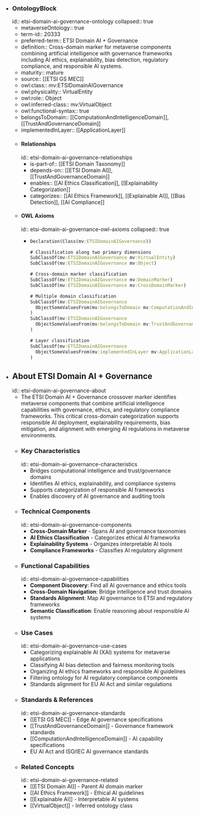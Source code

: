 - ### OntologyBlock
  id:: etsi-domain-ai-governance-ontology
  collapsed:: true
	- metaverseOntology:: true
	- term-id:: 20333
	- preferred-term:: ETSI Domain AI + Governance
	- definition:: Cross-domain marker for metaverse components combining artificial intelligence with governance frameworks including AI ethics, explainability, bias detection, regulatory compliance, and responsible AI systems.
	- maturity:: mature
	- source:: [[ETSI GS MEC]]
	- owl:class:: mv:ETSIDomainAIGovernance
	- owl:physicality:: VirtualEntity
	- owl:role:: Object
	- owl:inferred-class:: mv:VirtualObject
	- owl:functional-syntax:: true
	- belongsToDomain:: [[ComputationAndIntelligenceDomain]], [[TrustAndGovernanceDomain]]
	- implementedInLayer:: [[ApplicationLayer]]
	- #### Relationships
	  id:: etsi-domain-ai-governance-relationships
		- is-part-of:: [[ETSI Domain Taxonomy]]
		- depends-on:: [[ETSI Domain AI]], [[TrustAndGovernanceDomain]]
		- enables:: [[AI Ethics Classification]], [[Explainability Categorization]]
		- categorizes:: [[AI Ethics Framework]], [[Explainable AI]], [[Bias Detection]], [[AI Compliance]]
	- #### OWL Axioms
	  id:: etsi-domain-ai-governance-owl-axioms
	  collapsed:: true
		- ```clojure
		  Declaration(Class(mv:ETSIDomainAIGovernance))

		  # Classification along two primary dimensions
		  SubClassOf(mv:ETSIDomainAIGovernance mv:VirtualEntity)
		  SubClassOf(mv:ETSIDomainAIGovernance mv:Object)

		  # Cross-domain marker classification
		  SubClassOf(mv:ETSIDomainAIGovernance mv:DomainMarker)
		  SubClassOf(mv:ETSIDomainAIGovernance mv:CrossDomainMarker)

		  # Multiple domain classification
		  SubClassOf(mv:ETSIDomainAIGovernance
		    ObjectSomeValuesFrom(mv:belongsToDomain mv:ComputationAndIntelligenceDomain)
		  )
		  SubClassOf(mv:ETSIDomainAIGovernance
		    ObjectSomeValuesFrom(mv:belongsToDomain mv:TrustAndGovernanceDomain)
		  )

		  # Layer classification
		  SubClassOf(mv:ETSIDomainAIGovernance
		    ObjectSomeValuesFrom(mv:implementedInLayer mv:ApplicationLayer)
		  )
		  ```
- ## About ETSI Domain AI + Governance
  id:: etsi-domain-ai-governance-about
	- The ETSI Domain AI + Governance crossover marker identifies metaverse components that combine artificial intelligence capabilities with governance, ethics, and regulatory compliance frameworks. This critical cross-domain categorization supports responsible AI deployment, explainability requirements, bias mitigation, and alignment with emerging AI regulations in metaverse environments.
	- ### Key Characteristics
	  id:: etsi-domain-ai-governance-characteristics
		- Bridges computational intelligence and trust/governance domains
		- Identifies AI ethics, explainability, and compliance systems
		- Supports categorization of responsible AI frameworks
		- Enables discovery of AI governance and auditing tools
	- ### Technical Components
	  id:: etsi-domain-ai-governance-components
		- **Cross-Domain Marker** - Spans AI and governance taxonomies
		- **AI Ethics Classification** - Categorizes ethical AI frameworks
		- **Explainability Systems** - Organizes interpretable AI tools
		- **Compliance Frameworks** - Classifies AI regulatory alignment
	- ### Functional Capabilities
	  id:: etsi-domain-ai-governance-capabilities
		- **Component Discovery**: Find all AI governance and ethics tools
		- **Cross-Domain Navigation**: Bridge intelligence and trust domains
		- **Standards Alignment**: Map AI governance to ETSI and regulatory frameworks
		- **Semantic Classification**: Enable reasoning about responsible AI systems
	- ### Use Cases
	  id:: etsi-domain-ai-governance-use-cases
		- Categorizing explainable AI (XAI) systems for metaverse applications
		- Classifying AI bias detection and fairness monitoring tools
		- Organizing AI ethics frameworks and responsible AI guidelines
		- Filtering ontology for AI regulatory compliance components
		- Standards alignment for EU AI Act and similar regulations
	- ### Standards & References
	  id:: etsi-domain-ai-governance-standards
		- [[ETSI GS MEC]] - Edge AI governance specifications
		- [[TrustAndGovernanceDomain]] - Governance framework standards
		- [[ComputationAndIntelligenceDomain]] - AI capability specifications
		- EU AI Act and ISO/IEC AI governance standards
	- ### Related Concepts
	  id:: etsi-domain-ai-governance-related
		- [[ETSI Domain AI]] - Parent AI domain marker
		- [[AI Ethics Framework]] - Ethical AI guidelines
		- [[Explainable AI]] - Interpretable AI systems
		- [[VirtualObject]] - Inferred ontology class

